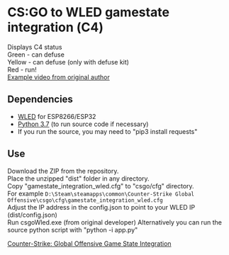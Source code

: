 # CS:GO to WLED gamestate integration (С4)    
Displays С4 status    
Green - can defuse    
Yellow - can defuse (only with defuse kit)    
Red - run!     
[Example video from original author](https://youtu.be/Oddy42e71_c)

## Dependencies
* [WLED](https://github.com/Aircoookie/WLED "WLED") for ESP8266/ESP32
* [Python 3.7](https://www.python.org/downloads/ "Python 3.7") (to run source code if necessary)
 * If you run the source, you may need to "pip3 install requests" 


##  Use
Download the ZIP from the repository.   
Place the unzipped "dist" folder in any directory.    
Copy "gamestate_integration_wled.cfg" to "csgo/cfg" directory.    
For example `D:\Steam\steamapps\common\Counter-Strike Global Offensive\csgo\cfg\gamestate_integration_wled.cfg`   
Adjust the IP address in the config.json to point to your WLED IP (dist/config.json)   
Run csgoWled.exe (from original developer)
Alternatively you can run the source python script with "python -i app.py"

[Counter-Strike: Global Offensive Game State Integration](https://developer.valvesoftware.com/wiki/Counter-Strike:_Global_Offensive_Game_State_Integration)
